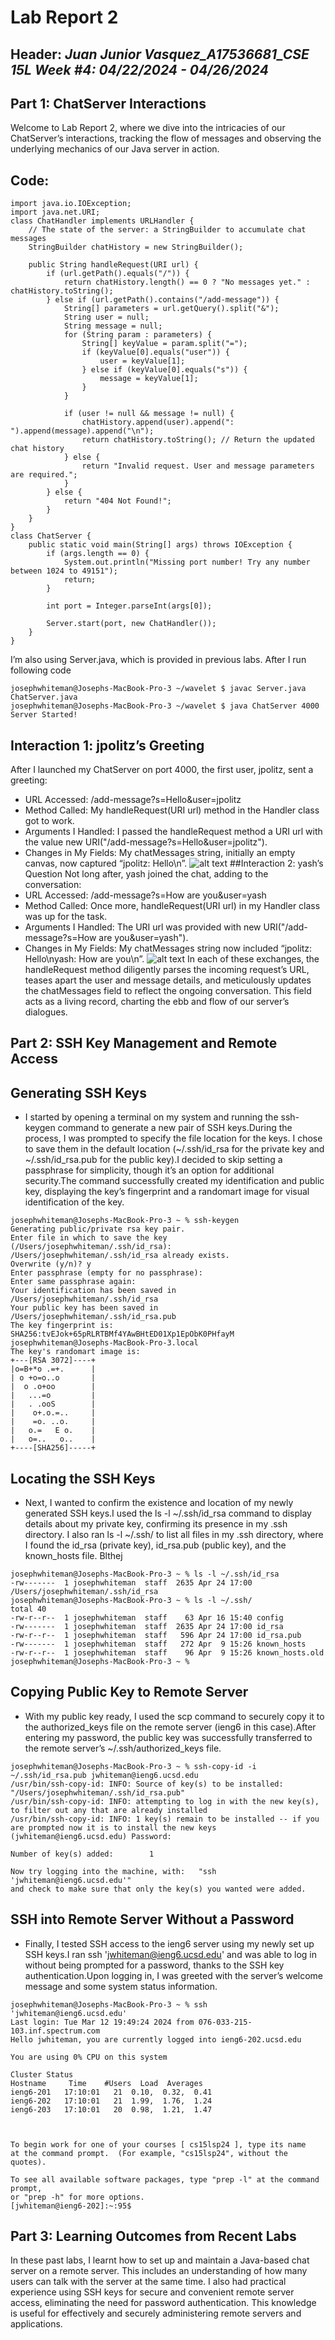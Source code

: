 # Lab Report 2
## Header: *Juan Junior Vasquez_A17536681_CSE 15L Week #4: 04/22/2024 - 04/26/2024*
## Part 1: ChatServer Interactions
Welcome to Lab Report 2, where we dive into the intricacies of our ChatServer’s interactions, tracking the flow of messages and observing the underlying mechanics of our Java server in action.
## Code:
```
import java.io.IOException;
import java.net.URI;
class ChatHandler implements URLHandler {
    // The state of the server: a StringBuilder to accumulate chat messages
    StringBuilder chatHistory = new StringBuilder();

    public String handleRequest(URI url) {
        if (url.getPath().equals("/")) {
            return chatHistory.length() == 0 ? "No messages yet." : chatHistory.toString();
        } else if (url.getPath().contains("/add-message")) {
            String[] parameters = url.getQuery().split("&");
            String user = null;
            String message = null;
            for (String param : parameters) {
                String[] keyValue = param.split("=");
                if (keyValue[0].equals("user")) {
                    user = keyValue[1];
                } else if (keyValue[0].equals("s")) {
                    message = keyValue[1];
                }
            }

            if (user != null && message != null) {
                chatHistory.append(user).append(": ").append(message).append("\n");
                return chatHistory.toString(); // Return the updated chat history
            } else {
                return "Invalid request. User and message parameters are required.";
            }
        } else {
            return "404 Not Found!";
        }
    }
}
class ChatServer {
    public static void main(String[] args) throws IOException {
        if (args.length == 0) {
            System.out.println("Missing port number! Try any number between 1024 to 49151");
            return;
        }

        int port = Integer.parseInt(args[0]);

        Server.start(port, new ChatHandler());
    }
}
```
I’m also using Server.java, which is provided in previous labs. After I run following code

```
josephwhiteman@Josephs-MacBook-Pro-3 ~/wavelet $ javac Server.java ChatServer.java
josephwhiteman@Josephs-MacBook-Pro-3 ~/wavelet $ java ChatServer 4000
Server Started!
```
## Interaction 1: jpolitz’s Greeting
After I launched my ChatServer on port 4000, the first user, jpolitz, sent a greeting:
+ URL Accessed: /add-message?s=Hello&user=jpolitz
+ Method Called: My handleRequest(URI url) method in the Handler class got to work.
+ Arguments I Handled: I passed the handleRequest method a URI url with the value new URI("/add-message?s=Hello&user=jpolitz").
+ Changes in My Fields: My chatMessages string, initially an empty canvas, now captured “jpolitz: Hello\n”.
![alt text](image.jpg)
##Interaction 2: yash’s Question
Not long after, yash joined the chat, adding to the conversation:
+ URL Accessed: /add-message?s=How are you&user=yash
+ Method Called: Once more, handleRequest(URI url) in my Handler class was up for the task.
+ Arguments I Handled: The URI url was provided with new URI("/add-message?s=How are you&user=yash").
+ Changes in My Fields: My chatMessages string now included “jpolitz: Hello\nyash: How are you\n”.
![alt text](image.jpg)
In each of these exchanges, the handleRequest method diligently parses the incoming request’s URL, teases apart the user and message details, and meticulously updates the chatMessages field to reflect the ongoing conversation. This field acts as a living record, charting the ebb and flow of our server’s dialogues.
## Part 2: SSH Key Management and Remote Access
## Generating SSH Keys
+ I started by opening a terminal on my system and running the ssh-keygen command to generate a new pair of SSH keys.During the process, I was prompted to specify the file location for the keys. I chose to save them in the default location (~/.ssh/id_rsa for the private key and ~/.ssh/id_rsa.pub for the public key).I decided to skip setting a passphrase for simplicity, though it’s an option for additional security.The command successfully created my identification and public key, displaying the key’s fingerprint and a randomart image for visual identification of the key.
```
josephwhiteman@Josephs-MacBook-Pro-3 ~ % ssh-keygen
Generating public/private rsa key pair.
Enter file in which to save the key (/Users/josephwhiteman/.ssh/id_rsa): 
/Users/josephwhiteman/.ssh/id_rsa already exists.
Overwrite (y/n)? y
Enter passphrase (empty for no passphrase): 
Enter same passphrase again: 
Your identification has been saved in /Users/josephwhiteman/.ssh/id_rsa
Your public key has been saved in /Users/josephwhiteman/.ssh/id_rsa.pub
The key fingerprint is:
SHA256:tvEJok+65pRLRTBMf4YAwBHtED01Xp1EpObK0PHfayM josephwhiteman@Josephs-MacBook-Pro-3.local
The key's randomart image is:
+---[RSA 3072]----+
|o=B+*o .=+.      |
| o +o=o..o       |
|  o .o+oo        |
|   ...=o         |
|   . .ooS        |
|    o+.o.=..     |
|    =o. ..o.     |
|   o.=   E o.    |
|   o=..   o..    |
+----[SHA256]-----+
```
## Locating the SSH Keys
+ Next, I wanted to confirm the existence and location of my newly generated SSH keys.I used the ls -l ~/.ssh/id_rsa command to display details about my private key, confirming its presence in my .ssh directory. I also ran ls -l ~/.ssh/ to list all files in my .ssh directory, where I found the id_rsa (private key), id_rsa.pub (public key), and the known_hosts file. Blthej
```
josephwhiteman@Josephs-MacBook-Pro-3 ~ % ls -l ~/.ssh/id_rsa
-rw-------  1 josephwhiteman  staff  2635 Apr 24 17:00 /Users/josephwhiteman/.ssh/id_rsa
josephwhiteman@Josephs-MacBook-Pro-3 ~ % ls -l ~/.ssh/
total 40
-rw-r--r--  1 josephwhiteman  staff    63 Apr 16 15:40 config
-rw-------  1 josephwhiteman  staff  2635 Apr 24 17:00 id_rsa
-rw-r--r--  1 josephwhiteman  staff   596 Apr 24 17:00 id_rsa.pub
-rw-------  1 josephwhiteman  staff   272 Apr  9 15:26 known_hosts
-rw-r--r--  1 josephwhiteman  staff    96 Apr  9 15:26 known_hosts.old
josephwhiteman@Josephs-MacBook-Pro-3 ~ %
```
## Copying Public Key to Remote Server
+ With my public key ready, I used the scp command to securely copy it to the authorized_keys file on the remote server (ieng6 in this case).After entering my password, the public key was successfully transferred to the remote server’s ~/.ssh/authorized_keys file.
```
josephwhiteman@Josephs-MacBook-Pro-3 ~ % ssh-copy-id -i ~/.ssh/id_rsa.pub jwhiteman@ieng6.ucsd.edu 
/usr/bin/ssh-copy-id: INFO: Source of key(s) to be installed: "/Users/josephwhiteman/.ssh/id_rsa.pub"
/usr/bin/ssh-copy-id: INFO: attempting to log in with the new key(s), to filter out any that are already installed
/usr/bin/ssh-copy-id: INFO: 1 key(s) remain to be installed -- if you are prompted now it is to install the new keys
(jwhiteman@ieng6.ucsd.edu) Password: 

Number of key(s) added:        1

Now try logging into the machine, with:   "ssh 'jwhiteman@ieng6.ucsd.edu'"
and check to make sure that only the key(s) you wanted were added.
```
## SSH into Remote Server Without a Password
+ Finally, I tested SSH access to the ieng6 server using my newly set up SSH keys.I ran ssh 'jwhiteman@ieng6.ucsd.edu' and was able to log in without being prompted for a password, thanks to the SSH key authentication.Upon logging in, I was greeted with the server’s welcome message and some system status information.
```
josephwhiteman@Josephs-MacBook-Pro-3 ~ % ssh 'jwhiteman@ieng6.ucsd.edu'
Last login: Tue Mar 12 19:49:24 2024 from 076-033-215-103.inf.spectrum.com
Hello jwhiteman, you are currently logged into ieng6-202.ucsd.edu

You are using 0% CPU on this system

Cluster Status 
Hostname     Time    #Users  Load  Averages  
ieng6-201   17:10:01   21  0.10,  0.32,  0.41
ieng6-202   17:10:01   21  1.99,  1.76,  1.24
ieng6-203   17:10:01   20  0.98,  1.21,  1.47

 

To begin work for one of your courses [ cs15lsp24 ], type its name 
at the command prompt.  (For example, "cs15lsp24", without the quotes).

To see all available software packages, type "prep -l" at the command prompt,
or "prep -h" for more options.
[jwhiteman@ieng6-202]:~:95$
```
## Part 3: Learning Outcomes from Recent Labs
In these past labs, I learnt how to set up and maintain a Java-based chat server on a remote server. This includes an understanding of how many users can talk with the server at the same time. I also had practical experience using SSH keys for secure and convenient remote server access, eliminating the need for password authentication. This knowledge is useful for effectively and securely administering remote servers and applications.
